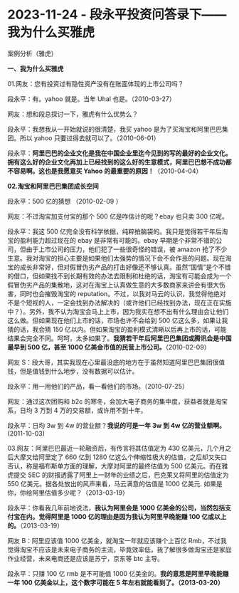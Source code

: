 # 2023-11-24 - 段永平投资问答录下——我为什么买雅虎

案例分析（雅虎）

**一、我为什么买雅虎**

01.网友：您有投资过有隐性资产没有在账面体现的上市公司吗？

段永平：有。yahoo 就是。当年 Uhal 也是。（2010-03-27）

网友：想和段总探讨一下，雅虎有什么优势么？

段永平：我想我从一开始就说的很清楚，我买 yahoo 是为了买淘宝和阿里巴巴集团。所以 yahoo 只要过得去就可以了。（2010-06-01）

段永平：**阿里巴巴的企业文化是我在中国企业里迄今见到的写的最好的企业文化。拥有这么好的企业文化再加上已经找到的这么好的生意模式，阿里巴巴想不成功都不容易啊。这也是我愿意买 Yahoo 的最重要的原因！**（2010-04-04）

**02.淘宝和阿里巴巴集团成长空间**

段永平：500 亿的猜想 （2010-02-09 ）

网友：不过淘宝加支付宝的那个 500 亿是咋估计的呢？ebay 也只卖 300 亿呢。

段永平：我这 500 亿完全没有科学依据，纯粹拍脑袋的。我只是觉得若干年后淘宝的盈利能力超过现在的 ebay 是非常有可能的。ebay 早期是个非常不错的公司，但由于上市公司的压力，他们犯了一些很奇怪的错误，被 amazon 抢了不少生意。我对淘宝的担心主要是如果他们太强势的情况下会不会作恶的问题。现在淘宝的成长非常好，但对假冒伪劣产品的打击好像还不够认真。虽然“国情”是个不错的借口，但如果找不到长期有效的办法去限制和杜绝的话，淘宝有可能会成为一个假冒伪劣产品的集散地，这对在淘宝上认真做生意的大多数商家来讲会有很大伤害，同时也会摧毁淘宝的 reputation。不过，以我对马云的认识，我觉得他绝对不是个短视的人，一定会找到办法解决的（或许他们已经找到办法，现在正在实施中？）。另外，我不认为淘宝会马上上市，因为我实在想不出有什么理由会让他们这么做。但如果现在他们上市的话，市场也许不会给到 500 亿这么多，如果让我猜的话，我会猜 150 亿以内。但如果淘宝的盈利模式清晰以后再上市的话，可能结果会完全不同。呵呵，太多如果了。**我猜若干年后阿里巴巴集团或腾讯会是中国最早到 500 亿，甚至 1000 亿美金市值的民营上市公司。**（2010-02-09）

网友 S：段大哥，其实我现在心里最没底的地方在于虽然知道阿里巴巴集团很值钱，但是值钱到什么地步，没有数据可以估计。

段永平：用一用他们的产品，看一看他们的市场。（2010-07-25）

网友：通过这次团购和 b2c 的寒冬，会加大电子商务的集中度，获益者就是淘宝系，日均 3 万到 4 万的交易额，或许用不到十年。

段永平：日均 3w 到 4w 的营业额？**我说的可是一年 3w 到 4w 亿的营业额啊。**(2011-10-03)

03.网友：阿里巴巴最近一轮融资后，有传言将其估值定为 430 亿美元，几个月之后大摩又给阿里定了 660 亿到 1280 亿这么个伸缩性极大的估值，之后却又矢口否认，称是福布斯单方面的理解，大摩对阿里的最终估值为 500 亿美元。而在雅虎提交 SEC 的财报透露了阿里上一财年的业绩之后，巴克莱又将阿里的估值定为 550 亿美元。据各处放出的风声来看，马云满意的估值是 1000 亿美元. 如果是你，你给阿里估值多少呢？（2013-03-19）

段永平：你看我几年前地说法，**我认为阿里会是 1000 亿美金的公司，当然包括支付宝在内。觉得阿里是 1000 亿的理由是因为我认为阿里早晚能赚 100 亿或以上的。**（2013-03-19）

网友 B：阿里应该值 1000 亿美金，就淘宝一年就应该赚个上百亿 Rmb，不过我觉得淘宝不应该是未来电子商务的主流，毕竟效率低，我了解很多做淘宝还是家庭作业经营，未来电商还是应该是苏宁，京东等 btc 主导。

段永平：只赚 100 亿 rmb 是不可能值 1000 亿美金的。**我的意思是阿里早晚能赚一年 100 亿美金以上，这个数字可能在 5 年左右就能看到了。（2013-03-20）**